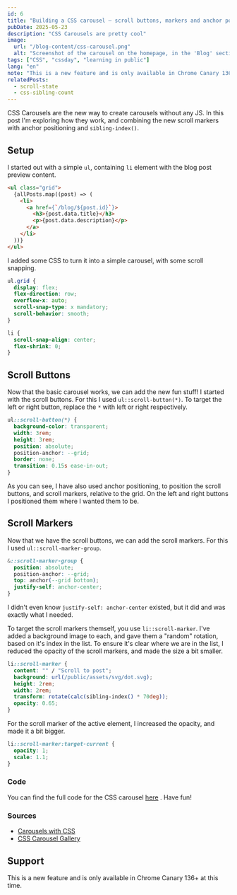 ```yaml
---
id: 6
title: "Building a CSS carousel — scroll buttons, markers and anchor positioning"
pubDate: 2025-05-23
description: "CSS Carousels are pretty cool"
image:
  url: "/blog-content/css-carousel.png"
  alt: "Screenshot of the carousel on the homepage, in the 'Blog' section."
tags: ["CSS", "cssday", "learning in public"]
lang: "en"
note: "This is a new feature and is only available in Chrome Canary 136+ at this time."
relatedPosts:
  - scroll-state
  - css-sibling-count
---
```


CSS Carousels are the new way to create carousels without any JS. In this post I'm exploring how they work, and combining the new scroll markers with anchor positioning and `sibling-index()`.

## Setup

I started out with a simple `ul`, containing `li` element with the blog post preview content.

```html
<ul class="grid">
  {allPosts.map((post) => (
    <li>
      <a href={`/blog/${post.id}`}>
        <h3>{post.data.title}</h3>
        <p>{post.data.description}</p>
      </a>
    </li>
  ))}
</ul>
```

I added some CSS to turn it into a simple carousel, with some scroll snapping.

```css
ul.grid {
  display: flex;
  flex-direction: row;
  overflow-x: auto;
  scroll-snap-type: x mandatory;
  scroll-behavior: smooth;
}

li {
  scroll-snap-align: center;
  flex-shrink: 0;
}
```

## Scroll Buttons

Now that the basic carousel works, we can add the new fun stuff! I started with the scroll buttons. For this I used `ul::scroll-button(*)`. To target the left or right button, replace the `*` with left or right respectively.

```css
ul::scroll-button(*) {
  background-color: transparent;
  width: 3rem;
  height: 3rem;
  position: absolute;
  position-anchor: --grid;
  border: none;
  transition: 0.15s ease-in-out;
}
```

As you can see, I have also used anchor positioning, to position the scroll buttons, and scroll markers, relative to the grid. On the left and right buttons I positioned them where I wanted them to be.

## Scroll Markers

Now that we have the scroll buttons, we can add the scroll markers. For this I used `ul::scroll-marker-group`.

```css
&::scroll-marker-group {
  position: absolute;
  position-anchor: --grid;
  top: anchor(--grid bottom);
  justify-self: anchor-center;
}
```

I didn't even know `justify-self: anchor-center` existed, but it did and was exactly what I needed.

To target the scroll markers themself, you use `li::scroll-marker`. I've added a background image to each, and gave them a "random" rotation, based on it's index in the list. To ensure it's clear where we are in the list, I reduced the opacity of the scroll markers, and made the size a bit smaller.

```css
li::scroll-marker {
  content: "" / "Scroll to post";
  background: url(/public/assets/svg/dot.svg);
  height: 2rem;
  width: 2rem;
  transform: rotate(calc(sibling-index() * 70deg));
  opacity: 0.65;
}
```

For the scroll marker of the active element, I increased the opacity, and made it a bit bigger.

```css
li::scroll-marker:target-current {
  opacity: 1;
  scale: 1.1;
}
```

### Code

You can find the full code for the CSS carousel [here](https://github.com/lisagjh/lisavanderhoorn.nl/blob/test/src/components/display/Blog.astro) . Have fun!

### Sources

- [Carousels with CSS](https://developer.chrome.com/blog/carousels-with-css)
- [CSS Carousel Gallery](https://chrome.dev/carousel/)

## Support

This is a new feature and is only available in Chrome Canary 136+ at this time.
